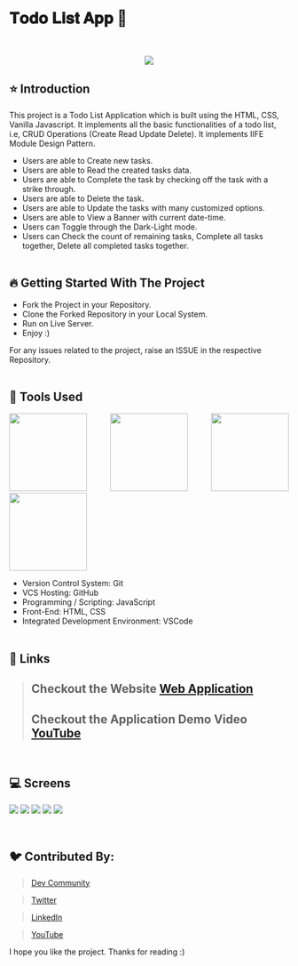 # 𝐓𝐨𝐝𝐨 𝐋𝐢𝐬𝐭 𝐀𝐩𝐩 🚀
 
<br/>
<p align="center">
<img src="https://user-images.githubusercontent.com/76626529/193485114-f8d2e2a8-a5a0-4365-ae03-84c868ee981b.gif">
</p>

## ⭐ Introduction

This project is a Todo List Application which is built using the HTML, CSS, Vanilla Javascript. It implements all the basic functionalities of a todo list, i.e, CRUD Operations (Create Read Update Delete). It implements IIFE Module Design Pattern.

-  Users are able to Create new tasks.
-  Users are able to Read the created tasks data.
-  Users are able to Complete the task by checking off the task with a strike through.
-  Users are able to Delete the task.
-  Users are able to Update the tasks with many customized options.
-  Users are able to View a Banner with current date-time.
-  Users can Toggle through the Dark-Light mode.
-  Users can Check the count of remaining tasks, Complete all tasks together, Delete all completed tasks together.
   <br/>
   <br/>

## 🔥 Getting Started With The Project

-  Fork the Project in your Repository.
-  Clone the Forked Repository in your Local System.
-  Run on Live Server.
-  Enjoy :)

For any issues related to the project, raise an ISSUE in the respective Repository.
<br/>
<br/>

## 🔨 Tools Used

<p align="justify">
<img height="140" width="140" src="https://www.w3.org/html/logo/downloads/HTML5_Logo_256.png">
<img height="140" width="140" src="https://logodix.com/logo/470309.png">
<img height="140" width="140" src="https://upload.wikimedia.org/wikipedia/commons/6/6a/JavaScript-logo.png">
<img height="140" width="140" src="https://code.visualstudio.com/assets/apple-touch-icon.png">
</p>

-  Version Control System: Git
-  VCS Hosting: GitHub
-  Programming / Scripting: JavaScript
-  Front-End: HTML, CSS
-  Integrated Development Environment: VSCode
   <br/>
   <br/>

## 🔗 Links

> ## Checkout the Website [Web Application](https://ayush-kanduri.github.io/Todo-List-App)
>
> ## Checkout the Application Demo Video [YouTube](https://youtu.be/X9d2ROxwskE)

<br/>

## 💻 Screens

<p align="justify">
<img src="https://user-images.githubusercontent.com/76626529/154794497-95b4c730-bc5e-4b52-87cf-93821d28cd10.png">
<img src="https://user-images.githubusercontent.com/76626529/154794499-c1ba66c7-831c-4eab-8aea-9e06952dc05c.png">
<img src="https://user-images.githubusercontent.com/76626529/154794500-a18a15d1-c851-4afc-9f9d-a676debf758f.png">
<img src="https://user-images.githubusercontent.com/76626529/154794502-5d80657e-02bf-4b0f-aedc-f829d654809b.png">
<img src="https://user-images.githubusercontent.com/76626529/154794503-d57a4dbb-3469-40fc-94c9-92d335320acd.png">
</p>
<br/>

## 🐦 Contributed By:

> [Dev Community](https://dev.to/ayushkanduri)

> [Twitter](https://twitter.com/ayush_codes)

> [LinkedIn](https://www.linkedin.com/in/ayushkanduri/)

> [YouTube](https://www.youtube.com/channel/UC6c1ajC_2jF7wQp7Y13t2bg)

I hope you like the project. Thanks for reading :)
